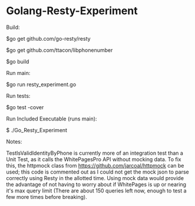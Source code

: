 # Golang-Resty-Experiment

Build:

  $go get github.com/go-resty/resty
  
  $go get github.com/ttacon/libphonenumber
  
  $go build
  
Run main:

  $go run resty_experiment.go
  
Run tests:

  $go test -cover

Run Included Executable (runs main):

  $ ./Go_Resty_Experiment

Notes:


TestIsValidIdentityByPhone is currently more of an integration test than a Unit Test, as it calls the WhitePagesPro API without mocking data. To fix this, the httpmock class from https://github.com/jarcoal/httpmock can be used; this code is commented out as I could not get the mock json to parse correctly using Resty in the allotted time. Using mock data would provide the advantage of not having to worry about if WhitePages is up or nearing it's max query limit (There are about 150 queries left now, enough to test a few more times before breaking).
